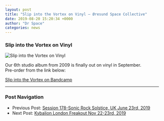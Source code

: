 ```yaml
---
layout: post
title: "Slip into the Vortex on Vinyl – Øresund Space Collective"
date: 2019-08-20 15:20:34 +0000
author: "Dr Space"
categories: news
---
```


### Slip into the Vortex on Vinyl

![Slip into the Vortex on Vinyl](https://oresundspacecollective.com/wp-content/uploads/2018/04/slip-int-the-vortex-300x300.jpg)

Our 6th studio album from 2009 is finally out on vinyl in September.  
Pre-order from the link below:

[Slip into the Vortex on Bandcamp](https://oresundspacecollective.bandcamp.com/album/slip-into-the-vortex)

---

### Post Navigation
- Previous Post: [Session 178-Sonic Rock Solstice, UK June 23rd, 2019](https://oresundspacecollective.com/677-2/)
- Next Post: [Kybalion London Freakout Nov 22-23rd, 2019](https://oresundspacecollective.com/kybalion-london-freakout-nov-22-23rd-2019/)
